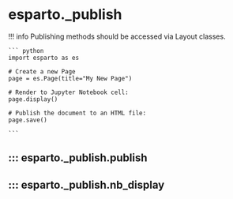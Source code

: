 # esparto._publish

!!! info
    Publishing methods should be accessed via Layout classes.

    ``` python
    import esparto as es

    # Create a new Page
    page = es.Page(title="My New Page")

    # Render to Jupyter Notebook cell: 
    page.display()

    # Publish the document to an HTML file:
    page.save()
    
    ```

## ::: esparto._publish.publish

## ::: esparto._publish.nb_display

<br>